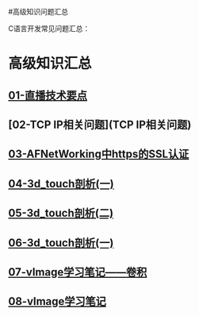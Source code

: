 #高级知识问题汇总

C语言开发常见问题汇总：

高级知识汇总
====

[01-直播技术要点](直播技术点)
----

[02-TCP IP相关问题](TCP IP相关问题)
----

[03-AFNetWorking中https的SSL认证](Afnetworking-HTTPS/AFNetWorking中https的SSL认证.md)
----

[04-3d_touch剖析(一)](3d_touch剖析（一）.md)
-----
[05-3d_touch剖析(二)](3d_touch剖析（二）.md)
----
[06-3d_touch剖析(一)](Afnetworking-HTTPS/AFNetWorking中https的SSL认证.md)
----

[07-vImage学习笔记——卷积](vImage学习笔记——卷积.mdown)
----

[08-vImage学习笔记](vImage学习笔记.mdown)
----

